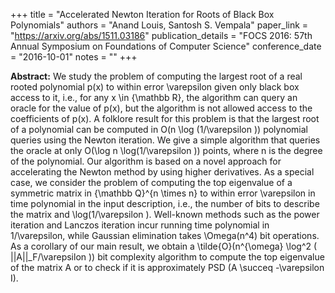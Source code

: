 +++
title = "Accelerated Newton Iteration for Roots of Black Box Polynomials"
authors = "Anand Louis, Santosh S. Vempala"
paper_link = "https://arxiv.org/abs/1511.03186"
publication_details = "FOCS 2016: 57th Annual Symposium on Foundations of Computer Science"
conference_date = "2016-10-01"
notes = ""
+++

<b>Abstract:</b>
We study the problem of computing the largest root of a real rooted polynomial p(x) to within error \varepsilon given only black box access to it, i.e., for any x \in {\mathbb R}, the algorithm can query an oracle for the value of p(x), but the algorithm is not allowed access to the coefficients of p(x). A folklore result for this problem is that the largest root of a polynomial can be computed in O(n \log (1/\varepsilon )) polynomial queries using the Newton iteration. We give a simple algorithm that queries the oracle at only O(\log n \log(1/\varepsilon )) points, where n is the degree of the polynomial. Our algorithm is based on a novel approach for accelerating the Newton method by using higher derivatives. 
As a special case, we consider the problem of computing the top eigenvalue of a symmetric matrix in {\mathbb Q}^{n \times n} to within error \varepsilon in time polynomial in the input description, i.e., the number of bits to describe the matrix and \log(1/\varepsilon ). Well-known methods such as the power iteration and Lanczos iteration incur running time polynomial in 1/\varepsilon, while Gaussian elimination takes \Omega(n^4) bit operations. As a corollary of our main result, we obtain a \tilde{O}(n^{\omega} \log^2 ( ||A||_F/\varepsilon )) bit complexity algorithm to compute the top eigenvalue of the matrix A or to check if it is approximately PSD (A \succeq -\varepsilon I).